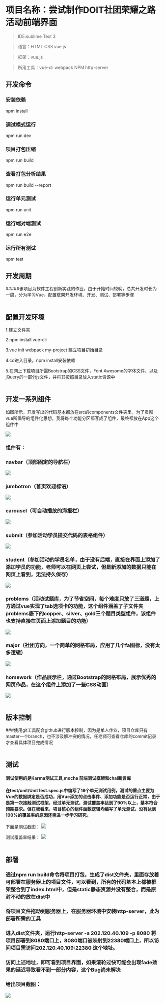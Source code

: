 # 项目名称：尝试制作DOIT社团荣耀之路活动前端界面
> IDE:sublime Text 3

> 语言：HTML CSS vue.js

> 框架：vue.js

> 所用工具：vue-cli webpack NPM http-server

## 开发命令

### 安装依赖
npm install

### 调试模式运行
npm run dev

### 项目打包压缩
npm run build

### 查看打包分析结果
npm run build --report

### 运行单元测试
npm run unit

### 运行端对端测试
npm run e2e

### 运行所有测试
npm test

## 开发周期

#####该项目为软件工程创新实践的作业，由于开始时间较晚，总共开发时长为一周，分为学习Vue、配置框架开发环境、开发、测试、部署等步骤
<br><br>
## 配置开发环境

1.建立文件夹

2.npm install vue-cli

3.vue init webpack my-project 建立项目初始目录

4.cd进入目录，npm install安装依赖

5.在网上下载项目所需Bootstrap的CSS文件，Font Awesome的字体文件，以及jQuery的一部分js文件，并将其按照目录放入static资源中
<br><br>
## 开发一系列组件

如图所示，开发写出的代码基本都放在src的components文件夹里，为了贯彻vue所倡导的组件化思想，我将每个功能分区都写成了组件，最终都放在App这个组件中

![]("filetree.png)

### 组件有：

### navbar（顶部固定的导航栏）
![](navbar.png)

### jumbotron（首页欢迎标语）
![](jumbotron.png)

### carousel（可自动播放的海报栏）
![](carousel.png)

### submit（参加活动学员提交代码的表格组件）
![](submit.png)

### student（参加活动的学员名单，由于没有后端，直接在界面上添加了添加学员的功能，老师可以在网页上尝试，但是新添加的数据只能在网页上看到，无法持久保存）
![](student.png)

### problems（活动试题库，为了节省空间，每个难度只放了三道题，上方通过vue实现了tab选项卡的功能，这个组件涵盖了子文件夹problems底下的copper、silver、gold三个题目类型组件，该组件也支持直接在页面上添加题目的功能）
![](problems.png)

### major（社团方向，一个简单的网格布局，应用了几个fa图标，没有太多逻辑）
![](major.png)

### homework（作品展示栏，通过Bootstrap的网格布局，展示优秀的网页作品，在这个组件上添加了一些CSS动画）
![](homework.png)
<br><br>
## 版本控制

###使用git工具配合github进行版本控制，因为是单人作业，项目仓库只有master一个branch，也不涉及解冲突的情况，任老师可查看仓库的commit记录才查看具体项目完成情况
<br><br>
## 测试

#### 测试使用的是Karma测试工具,mocha 前端测试框架和chai断言库

#### 在test/unit/UnitTest.spec.js中编写了18个单元测试用例，测试的重点主要为Vue的数据绑定是否成功，用Vue添加的点击事件、添加功能是否运行正常，由于是第一次接触测试框架，经过单元测试，测试覆盖率达到了90%以上，基本符合预期要求。但在我看来，项目核心的组件函数逻辑均编写了单元测试，没有达到100%的覆盖率的原因还需进一步学习研究。

下面是测试截图：
![](unit.png)

测试覆盖率结果：
![](coverage.png)
<br><br>
## 部署

### 通过npm run build命令将项目打包，生成了dist文件夹，里面存放着可部署在服务器上的项目文件，可以看到，所有的代码基本上都被框架整合到了index.html中，但是static静态资源并没有整合，而是原封不动的放在dist中

### 将项目文件拖动到服务器上，在服务器环境中安装http-server，此为部署所需的工具

### 进入dist文件夹，运行http-server -a 202.120.40.109 -p 8080 将项目部署到8080端口上，8080端口被映射到22380端口上，所以访问项目需访问202.120.40.109:22380 这个地址。

### 访问上述地址，即可看到项目界面，如果滚轮过快可能会出现fade效果的延迟导致看不到一部分内容，这个Bug尚未解决

### 给出项目截图：
![](project.png)


